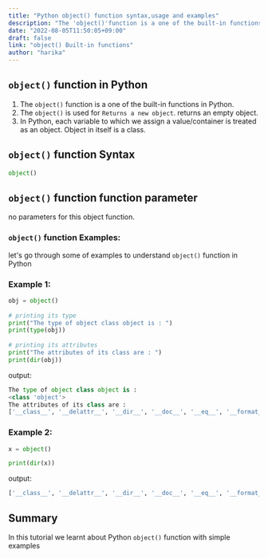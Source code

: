 ```yaml
---
title: "Python object() function syntax,usage and examples"
description: "The 'object()'function is a one of the built-in functions in Python"
date: "2022-08-05T11:50:05+09:00"
draft: false
link: "object() Built-in functions"
author: "harika"
---
```


## `object()` function in Python

1. The `object()` function is a one of the built-in functions in Python.
2. The `object()` is used for	`Returns a new object`. returns an empty object.
3. In Python, each variable to which we assign a value/container is treated as an object. Object in itself is a class.

## `object()` function Syntax

```Python
object()
```
## `object()` function function parameter

no parameters for this object function.

### `object()` function Examples:

let's go through some of examples to understand `object()` function in Python

### Example 1:

```Python
obj = object()
 
# printing its type
print("The type of object class object is : ")
print(type(obj))
 
# printing its attributes
print("The attributes of its class are : ")
print(dir(obj))
```
output:

```Python
The type of object class object is :
<class 'object'>
The attributes of its class are :
['__class__', '__delattr__', '__dir__', '__doc__', '__eq__', '__format__', '__ge__', '__getattribute__', '__gt__', '__hash__', '__init__', '__init_subclass__', '__le__', '__lt__', '__ne__', '__new__', '__reduce__', '__reduce_ex__', '__repr__', '__setattr__', '__sizeof__', '__str__', '__subclasshook__']
```

###  Example 2:

```Python
x = object()

print(dir(x))
```
output:

```Python
['__class__', '__delattr__', '__dir__', '__doc__', '__eq__', '__format__', '__ge__', '__getattribute__', '__gt__', '__hash__', '__init__', '__init_subclass__', '__le__', '__lt__', '__ne__', '__new__', '__reduce__', '__reduce_ex__', '__repr__', '__setattr__', '__sizeof__', '__str__', '__subclasshook__']
```

## Summary
In this tutorial we learnt about Python `object()` function with simple examples


